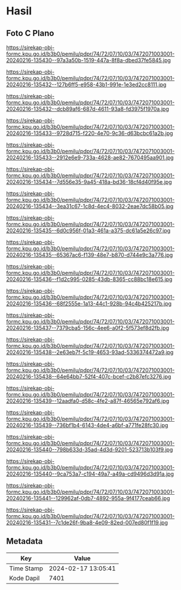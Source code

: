 # Hasil

## Foto C Plano

https://sirekap-obj-formc.kpu.go.id/b3b0/pemilu/pdpr/74/72/07/10/03/7472071003001-20240216-135430--97a3a50b-1519-447a-8f8a-dbed37fe5845.jpg

https://sirekap-obj-formc.kpu.go.id/b3b0/pemilu/pdpr/74/72/07/10/03/7472071003001-20240216-135432--127b6ff5-e958-43b1-991e-1e3ed2cc8111.jpg

https://sirekap-obj-formc.kpu.go.id/b3b0/pemilu/pdpr/74/72/07/10/03/7472071003001-20240216-135432--dcb89af6-687d-4611-93a8-fd3975f1970a.jpg

https://sirekap-obj-formc.kpu.go.id/b3b0/pemilu/pdpr/74/72/07/10/03/7472071003001-20240216-135433--9728d715-f220-4e70-9c36-d63bcbc61a2b.jpg

https://sirekap-obj-formc.kpu.go.id/b3b0/pemilu/pdpr/74/72/07/10/03/7472071003001-20240216-135433--2912e6e9-733a-4628-ae82-7670495aa901.jpg

https://sirekap-obj-formc.kpu.go.id/b3b0/pemilu/pdpr/74/72/07/10/03/7472071003001-20240216-135434--7d556e35-9a45-418a-bd36-18cf4d40f95e.jpg

https://sirekap-obj-formc.kpu.go.id/b3b0/pemilu/pdpr/74/72/07/10/03/7472071003001-20240216-135434--3ea31c67-1c8d-4ec4-8032-2eae7dc58b05.jpg

https://sirekap-obj-formc.kpu.go.id/b3b0/pemilu/pdpr/74/72/07/10/03/7472071003001-20240216-135435--6d0c956f-01a3-461a-a375-dc61a5e26c97.jpg

https://sirekap-obj-formc.kpu.go.id/b3b0/pemilu/pdpr/74/72/07/10/03/7472071003001-20240216-135435--65367ac6-f139-48e7-b870-d744e9c3a776.jpg

https://sirekap-obj-formc.kpu.go.id/b3b0/pemilu/pdpr/74/72/07/10/03/7472071003001-20240216-135436--f1d2c995-0285-43db-8365-cc88bc18e615.jpg

https://sirekap-obj-formc.kpu.go.id/b3b0/pemilu/pdpr/74/72/07/10/03/7472071003001-20240216-135436--68f2555e-1a13-44c1-928b-94c4b425217b.jpg

https://sirekap-obj-formc.kpu.go.id/b3b0/pemilu/pdpr/74/72/07/10/03/7472071003001-20240216-135437--7379cba5-156c-4ee6-a0f2-5f573ef8d2fb.jpg

https://sirekap-obj-formc.kpu.go.id/b3b0/pemilu/pdpr/74/72/07/10/03/7472071003001-20240216-135438--2e63eb7f-5c19-4653-93ad-5336374472a9.jpg

https://sirekap-obj-formc.kpu.go.id/b3b0/pemilu/pdpr/74/72/07/10/03/7472071003001-20240216-135438--64e64bb7-52f4-407c-bcef-c2b87efc3276.jpg

https://sirekap-obj-formc.kpu.go.id/b3b0/pemilu/pdpr/74/72/07/10/03/7472071003001-20240216-135439--12aadfa0-d58c-4fe2-a87f-46565e792af6.jpg

https://sirekap-obj-formc.kpu.go.id/b3b0/pemilu/pdpr/74/72/07/10/03/7472071003001-20240216-135439--736bf1b4-6143-4de4-a6bf-a771fe28fc30.jpg

https://sirekap-obj-formc.kpu.go.id/b3b0/pemilu/pdpr/74/72/07/10/03/7472071003001-20240216-135440--798b633d-35ad-4d3d-9201-523713b103f9.jpg

https://sirekap-obj-formc.kpu.go.id/b3b0/pemilu/pdpr/74/72/07/10/03/7472071003001-20240216-135440--9ca753a7-c194-49a7-a49a-cd9496d3d91a.jpg

https://sirekap-obj-formc.kpu.go.id/b3b0/pemilu/pdpr/74/72/07/10/03/7472071003001-20240216-135441--129962af-0db7-4892-955a-9f4177ceab66.jpg

https://sirekap-obj-formc.kpu.go.id/b3b0/pemilu/pdpr/74/72/07/10/03/7472071003001-20240216-135431--7c1de26f-9ba8-4e09-82ed-007ed80f1f19.jpg


## Metadata

| Key        | Value               |
| ---------- | ------------------- |
| Time Stamp | 2024-02-17 13:05:41 |
| Kode Dapil | 7401                |



